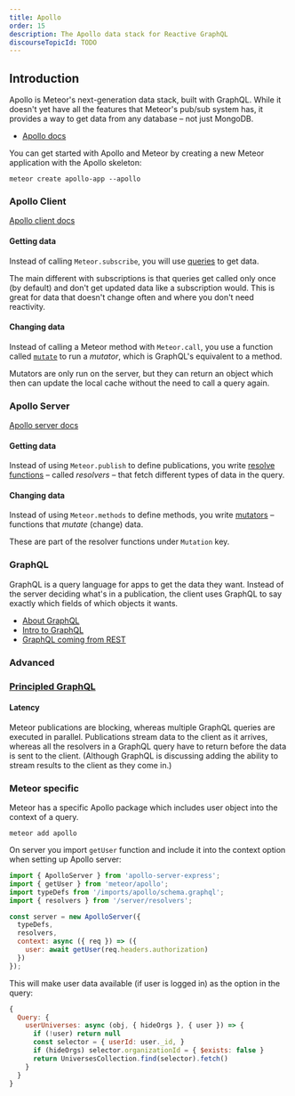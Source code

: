 ```yaml
---
title: Apollo
order: 15
description: The Apollo data stack for Reactive GraphQL
discourseTopicId: TODO
---
```


<h2 id="introduction">Introduction</h2>

Apollo is Meteor's next-generation data stack, built with GraphQL. While it doesn't yet have all the features that Meteor's pub/sub system has, it provides a way to get data from any database – not just MongoDB.

- [Apollo docs](https://www.apollographql.com/docs/)

You can get started with Apollo and Meteor by creating a new Meteor application with the Apollo skeleton:
```shell
meteor create apollo-app --apollo
```

<h3 id="client">Apollo Client</h3>

[Apollo client docs](https://www.apollographql.com/docs/react/)

<h4 id="getting-data">Getting data</h4>

Instead of calling `Meteor.subscribe`, you will use [queries](https://www.apollographql.com/docs/react/data/queries/) to get data.

The main different with subscriptions is that queries get called only once (by default) and don't get updated data like a subscription would. This is great for data that doesn't change often and where you don't need reactivity. 

<h4 id="changing-data">Changing data</h4>

Instead of calling a Meteor method with `Meteor.call`, you use a function called [`mutate`](https://www.apollographql.com/docs/react/data/mutations/) to run a *mutator*, which is GraphQL's equivalent to a method.

Mutators are only run on the server, but they can return an object which then can update the local cache without the need to call a query again.

<h3 id="server">Apollo Server</h3>

[Apollo server docs](https://www.apollographql.com/docs/apollo-server/)

<h4 id="getting-data-server">Getting data</h4>

Instead of using `Meteor.publish` to define publications, you write [resolve functions](https://www.apollographql.com/docs/apollo-server/data/resolvers/) – called *resolvers* – that fetch different types of data in the query.

<h4 id="changing-data-server">Changing data</h4>

Instead of using `Meteor.methods` to define methods, you write [mutators](https://www.apollographql.com/docs/tutorial/mutation-resolvers/) – functions that *mutate* (change) data.

These are part of the resolver functions under `Mutation` key.

<h3 id="graphql">GraphQL</h3>

GraphQL is a query language for apps to get the data they want. Instead of the server deciding what's in a publication, the client uses GraphQL to say exactly which fields of which objects it wants. 

- [About GraphQL](https://graphql.org/)
- [Intro to GraphQL](https://medium.com/apollo-stack/the-basics-of-graphql-in-5-links-9e1dc4cac055)
- [GraphQL coming from REST](https://medium.com/apollo-stack/how-do-i-graphql-2fcabfc94a01#.pfdj5bxxj)

<h3 id="advanced">Advanced<h3>

[Principled GraphQL](https://principledgraphql.com/)

<h4 id="latency">Latency</h4>

Meteor publications are blocking, whereas multiple GraphQL queries are executed in parallel. Publications stream data to the client as it arrives, whereas all the resolvers in a GraphQL query have to return before the data is sent to the client. (Although GraphQL is discussing adding the ability to stream results to the client as they come in.)

<h3>Meteor specific</h3>

Meteor has a specific Apollo package which includes user object into the context of a query.

```shell
meteor add apollo
```

On server you import `getUser` function and include it into the context option when setting up Apollo server:

```javascript
import { ApolloServer } from 'apollo-server-express';
import { getUser } from 'meteor/apollo';
import typeDefs from '/imports/apollo/schema.graphql';
import { resolvers } from '/server/resolvers';

const server = new ApolloServer({
  typeDefs,
  resolvers,
  context: async ({ req }) => ({
    user: await getUser(req.headers.authorization)
  })
});
```

This will make user data available (if user is logged in) as the option in the query:
```javascript
{
  Query: {
    userUniverses: async (obj, { hideOrgs }, { user }) => {
      if (!user) return null
      const selector = { userId: user._id, }
      if (hideOrgs) selector.organizationId = { $exists: false }
      return UniversesCollection.find(selector).fetch()
    }
  }
}
```
